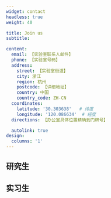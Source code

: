 ```yaml
---
widget: contact
headless: true
weight: 40

title: Join us
subtitle:

content:
  email: 【实验室联系人邮件】
  phone: 【实验室号码】
  address:
    street: 【实验室街道】
    city: 浙江
    region: 杭州
    postcode: 【详细地址】
    country: 中国
    country_code: ZH-CN
  coordinates:
    latitude: '30.303638'   # 纬度
    longitude: '120.086634'  # 经度
  directions: 【办公室具体位置精确到门牌号】

  autolink: true
design:
  columns: '1'
---
```


## 研究生

## 实习生


